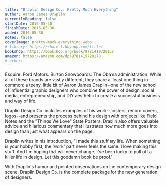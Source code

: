 ```yaml
---
title: "Draplin Design Co.: Pretty Much Everything"
author: Aaron James Draplin
currentlyReading: false
startDate: 2016-05-30
finishDate: 2016-05-30
added: 2016-05-30
notes: false
coverImage: pretty-much-everything.webp
# library: https://share.libbyapp.com/title/
bookshop: https://bookshop.org/book/9781419720178
amazon: https://amazon.com/dp/9781419720178
# other: 
---
```


Esquire. Ford Motors. Burton Snowboards. The Obama administration. While all of these brands are vastly different, they share at least one thing in common: a teeny, little bit of Aaron James Draplin--one of the new school of influential graphic designers who combine the power of design, social media, entrepreneurship, and DIY aesthetic to create a successful business and way of life.  

Draplin Design Co. includes examples of his work--posters, record covers, logos--and presents the process behind his design with projects like Field Notes and the "Things We Love" State Posters. Draplin also offers valuable advice and hilarious commentary that illustrates how much more goes into design than just what appears on the page.  

Draplin writes in his introduction, "I made this stuff my life. When something is your hobby first, the 'work' part never feels the same. I love making this stuff. And I'm hoping that will never change. I've been lucky to pull off a killer life in design. Let this goddamn book be proof."  

With Draplin's humor and pointed observations on the contemporary design scene, Draplin Design Co. is the complete package for the new generation of designers.  
